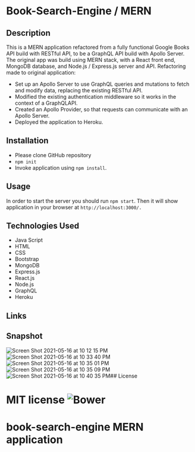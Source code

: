 
# Book-Search-Engine / MERN

## Description

This is a MERN application refactored from a fully functional Google Books API build with RESTful API, to be a GraphQL API build with Apollo Server. The original app was build using MERN stack, with a React front end, MongoDB database, and Node.js / Express.js server and API.
Refactoring made to original application:

* Set up an Apollo Server to use GraphQL queries and mutations to fetch and modify data, replacing the existing RESTful API.
* Modified the existing authentication middleware so it works in the context of a GraphQLAPI.
* Created an Apollo Provider, so that requests can communicate with an Apollo Server.
* Deployed the application to Heroku.

## Installation

* Please clone GitHub repository
* `npm init`
* Invoke application using `npm install`.

## Usage

In order to start the server you should run `npm start`.  Then it will show application in your browser at `http://localhost:3000/. `

## Technologies Used


* Java Script
* HTML
* CSS
* Bootstrap
* MongoDB
* Express.js
* React.js
* Node.js
* GraphQL
* Heroku

## Links


## Snapshot

![Screen Shot 2021-05-16 at 10 12 15 PM](https://user-images.githubusercontent.com/69886471/118430453-b7830280-b699-11eb-800f-f57d67eee9a5.png)
![Screen Shot 2021-05-16 at 10 33 40 PM](https://user-images.githubusercontent.com/69886471/118430488-ca95d280-b699-11eb-90cd-7dd75e0f188c.png)
![Screen Shot 2021-05-16 at 10 35 01 PM](https://user-images.githubusercontent.com/69886471/118430514-d5e8fe00-b699-11eb-8776-5398622ee93a.png)
![Screen Shot 2021-05-16 at 10 35 09 PM](https://user-images.githubusercontent.com/69886471/118430539-e39e8380-b699-11eb-9e17-40d2c92acdd1.png)
![Screen Shot 2021-05-16 at 10 40 35 PM](https://user-images.githubusercontent.com/69886471/118430550-ed27eb80-b699-11eb-8ccf-4b6f8adb7c14.png)## License

**MIT** license
![Bower](https://img.shields.io/bower/l/MI)
=======
# book-search-engine MERN application





